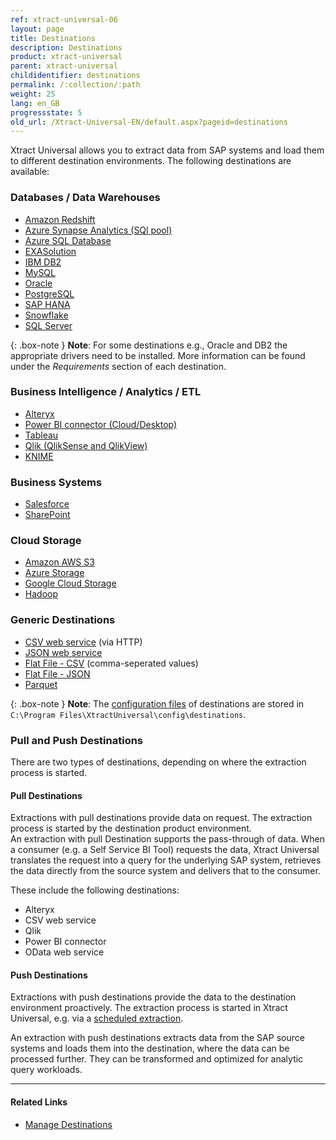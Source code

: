 ```yaml
---
ref: xtract-universal-06
layout: page
title: Destinations
description: Destinations
product: xtract-universal
parent: xtract-universal
childidentifier: destinations
permalink: /:collection/:path
weight: 25
lang: en_GB
progressstate: 5
old_url: /Xtract-Universal-EN/default.aspx?pageid=destinations
---
```



Xtract Universal allows you to extract data from SAP systems and load them to different destination environments.
The following destinations are available:  

### Databases / Data Warehouses

- [Amazon Redshift](./destinations/amazon-redshift) 
- [Azure Synapse Analytics (SQl pool)](./destinations/azure-synapse-analytics)
- [Azure SQL Database](./destinations/microsoft-sql-server) 
- [EXASolution](./destinations/exasol) 
- [IBM DB2](./destinations/ibm-db2) 
- [MySQL](./destinations/mysql) 
- [Oracle](./destinations/oracle) 
- [PostgreSQL](./destinations/postgreSQL)
- [SAP HANA](./destinations/sap-hana) 
- [Snowflake](./destinations/snowflake) 
- [SQL Server](./destinations/microsoft-sql-server) 

{: .box-note }
**Note**: For some destinations e.g., Oracle and DB2 the appropriate drivers need to be installed.
More information can be found under the *Requirements* section of each destination.

### Business Intelligence / Analytics / ETL

- [Alteryx](./destinations/alteryx) 
- [Power BI connector (Cloud/Desktop)](./destinations/Power-BI-Connector) 
- [Tableau](./destinations/tableau) 
- [Qlik (QlikSense and QlikView)](./destinations/qliksense-qlikview) 
- [KNIME](./destinations/knime)

### Business Systems

- [Salesforce](./destinations/salesforce) 
- [SharePoint](./destinations/sharepoint) 

### Cloud Storage

- [Amazon AWS S3](./destinations/amazon-aws-s3)
- [Azure Storage](./destinations/azure-storage) 
- [Google Cloud Storage](./destinations/google-cloud-storage)
- [Hadoop](./destinations/hadoop)

### Generic Destinations

- [CSV web service](./destinations/csv-via-http) (via HTTP)
- [JSON web service](./destinations/json-via-http)   
- [Flat File - CSV](./destinations/csv-flat-file)  (comma-seperated values)
- [Flat File - JSON](./destinations/json-flat-file)
- [Parquet](./destinations/parquet)
 
{: .box-note }
**Note**: The [configuration files](./advanced-techniques/backup-and-migration#configuration-files) of destinations are stored in `C:\Program Files\XtractUniversal\config\destinations`.
 
### Pull and Push Destinations

There are two types of destinations, depending on where the extraction process is started.  

#### Pull Destinations

Extractions with pull destinations provide data on request. The extraction process is started by the destination product environment. <br>
An extraction with  pull Destination supports the pass-through of data. When a consumer (e.g. a Self Service BI Tool) requests the data, 
Xtract Universal translates the request into a query for the underlying SAP system, retrieves the data directly from the source system and delivers that to the consumer.

These include the following destinations: 
- Alteryx
- CSV web service
- Qlik
- Power BI connector
- OData web service


#### Push Destinations

Extractions with push destinations provide the data to the destination environment proactively. The extraction process is started in Xtract Universal, e.g. via a [scheduled extraction](./execute-and-automate-extractions/call-via-scheduler). <br>

An extraction with push destinations extracts data from the SAP source systems and loads them into the destination, where the data can be processed further. They can be transformed and optimized for analytic query workloads.

*****
#### Related Links
- [Manage Destinations](./destinations/managing-destinations)
